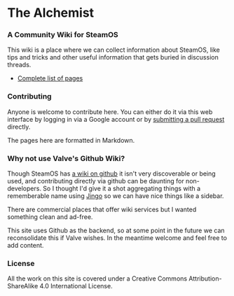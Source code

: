 # The Alchemist
### A Community Wiki for SteamOS

This wiki is a place where we can collect information about SteamOS, like tips and tricks and other useful information that gets buried in discussion threads. 

- [Complete list of pages](http://alchemistwiki.com/wiki)

### Contributing
Anyone is welcome to contribute here. You can either do it via this web interface by logging in via a Google account or by [submitting a pull request](https://github.com/castrojo/vaporforge) directly.

The pages here are formatted in Markdown.

### Why not use Valve's Github Wiki?

Though SteamOS has [a wiki on github](https://github.com/ValveSoftware/SteamOS/wiki) it isn't very discoverable or being used, and contributing directly via github can be daunting for non-developers. So I thought I'd give it a shot aggregating things with a rememberable name using [Jingo](https://github.com/claudioc/jingo) so we can have nice things like a sidebar. 

There are commercial places that offer wiki services but I wanted something clean and ad-free. 

This site uses Github as the backend, so at some point in the future we can reconsolidate this if Valve wishes. In the meantime welcome and feel free to add content. 

### License

All the work on this site is covered under a Creative Commons Attribution-ShareAlike 4.0 International License.